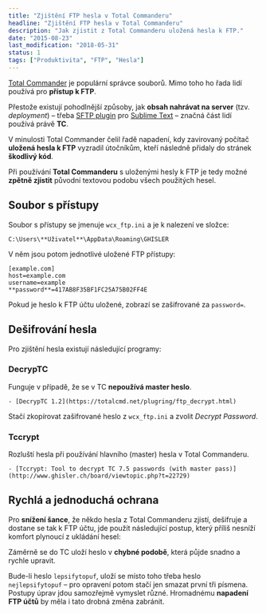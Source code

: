 ```yaml
---
title: "Zjištění FTP hesla v Total Commanderu"
headline: "Zjištění FTP hesla v Total Commanderu"
description: "Jak zjistit z Total Commanderu uložená hesla k FTP."
date: "2015-08-23"
last_modification: "2018-05-31"
status: 1
tags: ["Produktivita", "FTP", "Hesla"]
---
```


[Total Commander](http://www.ghisler.com/) je populární správce souborů. Mimo toho ho řada lidí používá pro **přístup k FTP**.

Přestože existují pohodlnější způsoby, jak **obsah nahrávat na server** (tzv. *deployment*) – třeba [SFTP plugin](/st-ftp) pro [Sublime Text](/st) – značná část lidí používá právě **TC**.

V minulosti Total Commander čelil řadě napadení, kdy zavirovaný počítač **uložená hesla k FTP** vyzradil útočníkům, kteří následně přidaly do stránek **škodlivý kód**.

Při používání **Total Commanderu** s uloženými hesly k FTP je tedy možné **zpětně zjistit** původní textovou podobu všech použitých hesel.

## Soubor s přístupy

Soubor s přístupy se jmenuje `wcx_ftp.ini` a je k nalezení ve složce:

```
C:\Users\**Uživatel**\AppData\Roaming\GHISLER
```

V něm jsou potom jednotlivé uložené FTP přístupy:

```
[example.com]
host=example.com
username=example
**password**=417AB8F35BF1FC25A75B02FF4E
```

Pokud je heslo k FTP účtu uložené, zobrazí se zašifrované za `password=`.

## Dešifrování hesla

Pro zjištění hesla existují následující programy:

### DecrypTC

Funguje v případě, že se v TC **nepoužívá master heslo**.

    - [DecrypTC 1.2](https://totalcmd.net/plugring/ftp_decrypt.html)

Stačí zkopírovat zašifrované heslo z `wcx_ftp.ini` a zvolit *Decrypt Password*.

### Tccrypt

Rozluští hesla při používání hlavního (master) hesla v Total Commanderu.

    - [Tccrypt: Tool to decrypt TC 7.5 passwords (with master pass)](http://www.ghisler.ch/board/viewtopic.php?t=22729)

## Rychlá a jednoduchá ochrana

Pro **snížení šance**, že někdo hesla z Total Commanderu zjistí, dešifruje a dostane se tak k FTP účtu, jde použít následující postup, který příliš nesníží komfort plynoucí z ukládání hesel:

Záměrně se do TC uloží heslo v **chybné podobě**, která půjde snadno a rychle upravit.

Bude-li heslo `lepsifytopuf`, uloží se místo toho třeba heslo `nejlepsifytopuf` – pro opravení potom stačí jen smazat první tři písmena. Postupy úprav jdou samozřejmě vymyslet různé. Hromadnému **napadení FTP účtů** by měla i tato drobná změna zabránit.
